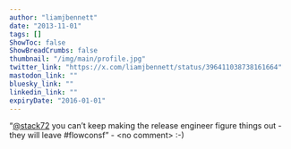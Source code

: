 ```yaml
---
author: "liamjbennett"
date: "2013-11-01"
tags: []
ShowToc: false
ShowBreadCrumbs: false
thumbnail: "/img/main/profile.jpg"
twitter_link: "https://x.com/liamjbennett/status/396411038738161664"
mastodon_link: ""
bluesky_link: ""
linkedin_link: ""
expiryDate: "2016-01-01"
---
```


“[@stack72](https://x.com/stack72) you can’t keep making the release engineer figure things out - they will leave #flowconsf” - &lt;no comment&gt; :-)

